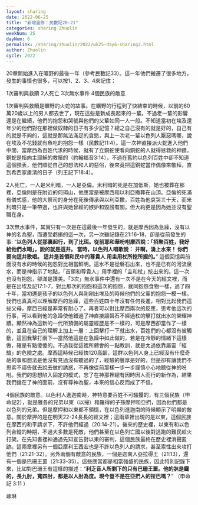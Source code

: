 ```yaml
---
layout: sharing
date: 2022-06-25
title: "新增靈修：民數記20-21"
categories: sharing Zhuolin
weekNum: 25
dayNum: 6
permalink: /sharing/zhuolin/2022/wk25-day6-sharing2.html
author: Zhuolin
cycle: 2022
---  
```


20章開始進入在曠野的最後一年（參考民數記33）。這一年他們搬遷了很多地方，發生的事情也很多，可以按1、2、3、4來記住：

1次審判與救贖
2人死亡
3次無水事件
4個民族的敵意

1次審判與救贖是曠野的火蛇的故事。在曠野的行程到了快結束的時候，以前的60萬20歲以上的男人都去世了，現在這些是新成長起來的一輩。不過老一輩的影響還是在繼續，他們的抱怨和哭號與他們的父輩如同一人一般。不知道當初在埃及還年少的他們對在那裡做奴隸的日子有多少記憶？總之自己沒有的就是好的，自己有的就是不夠的，這就是那無法滿足的貪慾，與上一次老一輩以色列人厭惡嗎哪，說在埃及不花錢就有魚吃的抱怨一樣（民數記11:4）。這一次神直接派火蛇進入他們中間，當摩西為百姓代求的時候，就有了立銅蛇使看向銅蛇的人就得拯救的神蹟。銅蛇是指向主耶穌的救贖的（約翰福音3:14），不過在舊約以色列百姓中卻不知道這個預表，他們順從自己的想法和人的惡俗，後來竟把這銅蛇當作偶像來敬拜，直到希西家肅清的日子（列王記下18:4）。

2人死亡，一人是米利暗，一人是亞倫。米利暗的死是在加低斯，她也被葬在那裡，亞倫則是在附近的何珥山，他應當是被摩西和以利亞撒葬在山頂。亞倫的死滿有儀式感，他的大祭司的身分在死後傳承與以利亞撒，百姓為他哀哭三十天，而米利暗只是一筆帶過，也許與她曾經的嫉妒和毀謗有關，但大約更是因為她並沒有聖職在身。

3次無水事件，其實只有一次是在這最後一年發生的，就是摩西因為急躁，沒有以神的名為聖，而遭受虧損的這一次，另一次雖記錄在21:16-18，卻是從前發生的事: “**以色列人從那裏起行，到了比珥。從前耶和華吩咐摩西說：「招聚百姓，我好給他們水喝」，說的就是這井。 當時，以色列人唱歌說： 井啊，湧上水來！ 你們要向這井歌唱。 這井是首領和民中的尊貴人 用圭用杖所挖所掘的。**” 這個回憶與前面沒有水的時候的抱怨對比相當鮮明。這水不是從磐石出來，也不是已有的河流泉水，而是神指示了地點，「首領和尊貴人」用手裡的「圭和杖」挖出來的。這一次也沒有抱怨，卻滿是讚美。「3次」無水事件中還有一次不是在今天的經文裡，而是在出埃及記17:1-7，對比那次的抱怨和這次的抱怨，就同抱怨食物一樣，過了四十年，當初還是孩子的以色列人與剛剛出埃及的時候他們的父輩的抱怨一模一樣。我們也真真可以理解摩西的急躁，這些百姓四十年沒有任何長進，相對比起我們這些父母，摩西已經是非常有耐心了。再者可以對比摩西兩次的反應，思考他這次的行事，可以看到他的急躁使他錯過了神直接讓磐石不經過杖的擊打就出水的榮耀神蹟。顯然神為這新的一代所預備的屬靈經歷是不一樣的，可是摩西卻當作了一樣的，並且在自己的理解上加上一層：上回擊打一下就出水，百姓們的心都沒有被觸動，這回我擊打兩下—當然他這是在急躁中如此做的，若是在冷靜的情緒下這樣做，確是有點傻傻的。不過我從這裡所體會的一點教訓，就是太過依靠屬靈「經驗」的危險之處。摩西這時候已經快120高齡，這群以色列人身上已經沒有什麼奇葩的事和想法是他沒有見過沒有聽過的了，經驗的豐厚是好的，但是卻有讓我們不思索不禱告就去說去做的誘惑，不再像從前那樣一步一步謹慎小心地聽從神的吩咐。我們的思想陷入固定的模式，忘了在神那裡總有因時因人而行的新作為，結果我們擋在了神的面前，沒有尊神為聖，本來的信心反而成了不信。

4個民族的敵意。以色利人進迦南時，神特意要百姓不可騷擾的，有三個民族（申命記2），就是雅各的兄弟以東（以掃）和羅得的子孫摩押和亞捫，因為他們都是以色列的兄弟。但是摩押和以東都不領情，在以色列進迦南的時候顯示了明顯的敵意。關於摩押的是在明天22-24長長的經文裡；這兩章裡出現的是以東，這個民族在摩西的和平請求下，不許他們經過（20:14-21）。後來的歷史裡，以東有和以色列合縱的時期，不過大多數是死敵，他們甚至在以色列亡國以後對逃跑的難民趁火打架。在先知書裡神通過先知宣告對以東的審判，這個民族最終在歷史裡消聲匿跡。這兩章裡另有一個亞摩利王西宏也是不許以色列人的請求，甚至索性出來攻打他們（21:21-32）。另外兩個有敵意的民族，一個是迦南人亞拉得王（21:13），還有一個是巴珊王噩（21:33-35）。這些應當都是相當強盛的民族，因此特別記錄下來，比如對巴珊王有這樣的描述：“**利乏音人所剩下的只有巴珊王噩。他的牀是鐵的，長九肘，寬四肘，都是以人肘為度。現今豈不是在亞捫人的拉巴嗎？**” （申命記‬ ‭3:11‬ ）


琢琳

